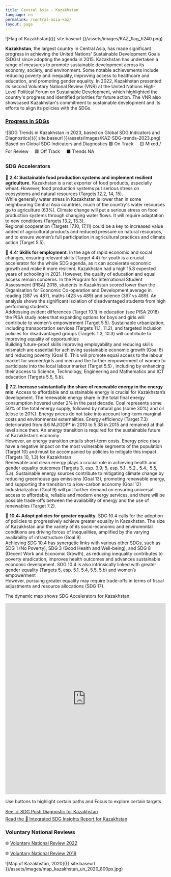 ```yaml
---
title: Central Asia - Kazakhstan
language: en
permalink: /central-asia-kaz/
layout: page
---
```

![Flag of Kazakhstan]({{ site.baseurl }}/assets/images/KAZ_flag_h240.png)

**Kazakhstan**, the largest country in Central Asia, has made significant progress in achieving the United Nations' Sustainable Development Goals (SDGs) since adopting the agenda in 2015. Kazakhstan has undertaken a range of measures to promote sustainable development across its economy, society, and environment. Some notable achievements include reducing poverty and inequality, improving access to healthcare and education, and promoting gender equality. In 2022, Kazakhstan presented its second Voluntary National Review (VNR) at the United Nations High-Level Political Forum on Sustainable Development, which highlighted the country's progress and identified priorities for future action. The VNR also showcased Kazakhstan's commitment to sustainable development and its efforts to align its policies with the SDGs.

### [Progress in SDGs](https://data.undp.org/sdg-push-diagnostic/KAZ/sdg-trends)
![SDG Trends in Kazakhstan in 2023, based on Global SDG Indicators and Diagnostics]({{ site.baseurl }}/assets/images/KAZ-SDG-trends-2023.png)  
Based on Global SDG Indicators and Diagnostics 🟩 On Track     🟨 Mixed / For Review     🟥 Off Track     ⬛ Trends NA  

### SDG Accelerators

🔷 **2.4: Sustainable food production systems and implement resilient agriculture.** Kazakhstan is a net exporter of food products, especially wheat. However, food production systems put serious stress on ecosystems and natural resources (Targets 12.2, 14, 15).  
While generally water stress in Kazakhstan is lower than in some neighbouring Central Asia countries, much of the country's water resources go to agriculture (63%). Climate change will put a serious stress on food production systems through changing water flows. It will require adaptation to new conditions (Targets 13.2, 13.3).  
Regional cooperation (Targets 17.10, 17.11) could be a key to increased value added of agricultural products and reduced pressure on natural resources, and to ensure women’s full participation in agricultural practices and climate action (Target 5.5).  

🔷 **4.4: Skills for employment**. In the age of rapid economic and social changes, ensuring relevant skills (Target 4.4) for youth is a crucial accelerator for the whole SDG agenda, as it can accelerate economic growth and make it more resilient. Kazakhstan had a high 15.8 expected years of schooling in 2021. However, the quality of education and equal access remain concerns. In the Program for International Student Assessment (PISA) 2018, students in Kazakhstan scored lower than the Organisation for Economic Co-operation and Development average in reading (387 vs 487), maths (423 vs 489) and science (397 vs 489). An analysis shows the significant isolation of disadvantaged students from high performing students  
Addressing evident differences (Target 10.1) in education (see PISA 2018) the PISA study notes that expanding options for boys and girls will contribute to women’s empowerment (Target 5.5). Sustainable urbanization, including transportation services (Targets 11.1, 11.2), and targeted inclusion policies for disadvantaged groups (Targets 1.3, 10.3) will contribute to improving equality of opportunities  
Building future-proof skills improving employability and reducing skills mismatch are essential for achieving sustainable economic growth (Goal 8) and reducing poverty (Goal 1). This will promote equal access to the labour market for women/girls and men and the further empowerment of women to participate into the local labour market (Target 5.5) , including by enhancing their access to Science, Technology, Engineering and Mathematics and ICT education (Targets 5.5, 5.b).  

🔷 **7.2. Increase substantially the share of renewable energy in the energy mix**. Access to affordable and sustainable energy is crucial for Kazakhstan’s development. The renewable energy share in the total final energy consumption hovered under 2% in the past decade. Coal represents some 50% of the total energy supply, followed by natural gas (some 30%) and oil (close to 20%). Energy prices do not take into account long-term marginal costs and environmental externalities. Energy efficiency (Target 7.3) deteriorated from 8.6 MJ/GDP\* in 2010 to 5.38 in 2015 and remained at that level since then. An energy transition is required for the sustainable future of Kazakhstan’s economy  
However, an energy transition entails short-term costs. Energy price rises have a negative impact on the most vulnerable segments of the population (Target 10) and must be accompanied by policies to mitigate this impact (Targets 10, 1.3) for Kazakhstan  
Renewable and clean energy plays a crucial role in achieving health and gender equality outcomes (Targets 3, esp. 3.9; 5, esp. 5.1., 5.2., 5.4., 5.5, 5.a). Sustainable energy sources contribute to mitigating climate change by reducing greenhouse gas emissions (Goal 13), promoting renewable energy, and supporting the transition to a low-carbon economy (Goal 12)  
Industrialization (Goal 9) will put further demand on ensuring universal access to affordable, reliable and modern energy services, and there will be possible trade-offs between the availability of energy and the use of renewables (Target 7.2).  

🔷 **10.4: Adopt policies for greater equality**. SDG 10.4 calls for the adoption of policies to progressively achieve greater equality in Kazakhstan. The size of Kazakhstan and the variety of its socio-economic and environmntal conditions are driving forces of inequalities, amplified by the varying availability of infrastructure (Goal 9)  
Achieving SDG 10.4 has synergetic links with various other SDGs, such as SDG 1 (No Poverty), SDG 3 (Good Health and Well-being), and SDG 8 (Decent Work and Economic Growth), as reducing inequality contributes to poverty eradication, improves health outcomes and advances sustainable economic development. SDG 10.4 is also intrinsically linked with greater gender equality (Targets 5, esp. 5.1, 5.4, 5.5, 5.b) and women’s empowerment  
However, pursuing greater equality may require trade-offs in terms of fiscal adjustments and resource allocations (SDG 17). 


The dynamic map shows SDG Accelerators for Kazakhstan. 

<iframe src="https://embed.kumu.io/2641668c40b8a7e162cb6a129dd76b90" width="100%" height="600" frameborder="0"></iframe>

Use buttons to highlight certain paths and Focus to explore certain targets



[See 📊 SDG Push Diagnostic for Kazakhstan](https://sdgdiagnostics.data.undp.org/KAZ)  
[Read the 📑 Integrated SDG Insights Report for Kazakhstan](https://sdgigeneralstorage.blob.core.windows.net/sdg-push/InsightReports/UNDP%20-%20SDG%20KAZ.pdf)


### Voluntary National Reviews 

🌐 [Voluntary National Review 2022](https://hlpf.un.org/countries/kazakhstan/voluntary-national-review-2022)

🌐 [Voluntary National Review 2019](https://hlpf.un.org/countries/kazakhstan/voluntary-national-review-2019)


![Map of Kazakhstan, 2020]({{ site.baseurl }}/assets/images/map_kazakhstan_un_2020_800px.jpg)
